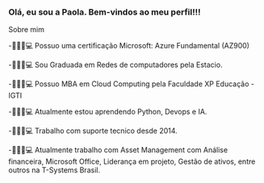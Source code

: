 ### Olá, eu sou a Paola. Bem-vindos ao meu perfil!!!

Sobre mim

-👩🏼‍💻💻 Possuo uma certificação Microsoft: Azure Fundamental (AZ900)

-👩🏼‍💻💻 Sou Graduada em Redes de computadores pela Estacio.

-👩🏼‍💻💻 Possuo MBA em Cloud Computing pela  Faculdade XP Educação - IGTI

-👩🏼‍💻💻 Atualmente estou aprendendo Python, Devops e IA.

-👩🏼‍💻💻 Trabalho com suporte tecnico desde 2014.

-👩🏼‍💻💻 Atualmente trabalho com Asset Management com Análise financeira, Microsoft Office, Liderança em projeto, Gestão de ativos, entre outros na T-Systems Brasil.
